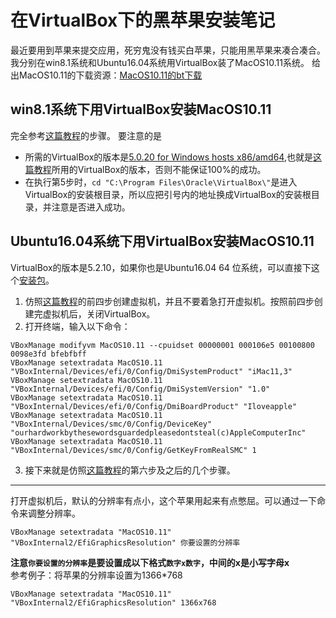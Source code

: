 # 在VirtualBox下的黑苹果安装笔记
最近要用到苹果来提交应用，死穷鬼没有钱买白苹果，只能用黑苹果来凑合凑合。我分别在win8.1系统和Ubuntu16.04系统用VirtualBox装了MacOS10.11系统。
给出MacOS10.11的下载资源：[MacOS10.11的bt下载](http://pan.baidu.com/s/1gffjgv5)

## win8.1系统下用VirtualBox安装MacOS10.11
完全参考[这篇教程](https://blog.csdn.net/chy555chy/article/details/51407410)的步骤。
要注意的是
* 所需的VirtualBox的版本是[5.0.20 for Windows hosts x86/amd64](http://download.virtualbox.org/virtualbox/5.0.20/VirtualBox-5.0.20-106931-Win.exe),也就是[这篇教程](https://blog.csdn.net/chy555chy/article/details/51407410)所用的VirtualBox的版本，否则不能保证100%的成功。
* 在执行第5步时，`cd "C:\Program Files\Oracle\VirtualBox\"`是进入VirtualBox的安装根目录，所以应把引号内的地址换成VirtualBox的安装根目录，并注意是否进入成功。

## Ubuntu16.04系统下用VirtualBox安装MacOS10.11
VirtualBox的版本是5.2.10，如果你也是Ubuntu16.04 64 位系统，可以直接下这个[安装包](https://download.virtualbox.org/virtualbox/5.2.10/virtualbox-5.2_5.2.10-122088~Ubuntu~xenial_amd64.deb)。
1. 仿照[这篇教程](https://blog.csdn.net/chy555chy/article/details/51407410)的前四步创建虚拟机，并且不要着急打开虚拟机。按照前四步创建完虚拟机后，关闭VirtualBox。
2. 打开终端，输入以下命令：
```shell
VBoxManage modifyvm MacOS10.11 --cpuidset 00000001 000106e5 00100800 0098e3fd bfebfbff
VBoxManage setextradata MacOS10.11 "VBoxInternal/Devices/efi/0/Config/DmiSystemProduct" "iMac11,3"
VBoxManage setextradata MacOS10.11 "VBoxInternal/Devices/efi/0/Config/DmiSystemVersion" "1.0"
VBoxManage setextradata MacOS10.11 "VBoxInternal/Devices/efi/0/Config/DmiBoardProduct" "Iloveapple"
VBoxManage setextradata MacOS10.11 "VBoxInternal/Devices/smc/0/Config/DeviceKey" "ourhardworkbythesewordsguardedpleasedontsteal(c)AppleComputerInc"
VBoxManage setextradata MacOS10.11 "VBoxInternal/Devices/smc/0/Config/GetKeyFromRealSMC" 1
```
3. 接下来就是仿照[这篇教程](https://blog.csdn.net/chy555chy/article/details/51407410)的第六步及之后的几个步骤。

<hr />

打开虚拟机后，默认的分辨率有点小，这个苹果用起来有点憋屈。可以通过一下命令来调整分辨率。
```shell
VBoxManage setextradata "MacOS10.11" "VBoxInternal2/EfiGraphicsResolution" 你要设置的分辨率
```
**注意`你要设置的分辨率`是要设置成以下格式`数字x数字`，中间的x是小写字母x** <br/>
参考例子：将苹果的分辨率设置为1366*768
```shell
VBoxManage setextradata "MacOS10.11" "VBoxInternal2/EfiGraphicsResolution" 1366x768
```